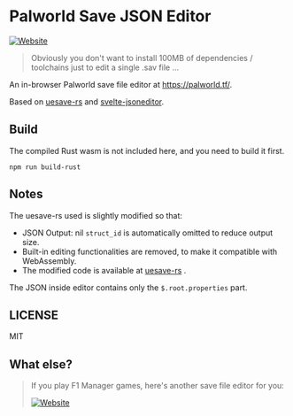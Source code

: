 # Palworld Save JSON Editor

[![Website](https://img.shields.io/badge/website-palworld.tf-blue)](https://palworld.tf)

> Obviously you don't want to install 100MB of dependencies / toolchains just to edit a single .sav file ...

An in-browser Palworld save file editor at https://palworld.tf/.

Based on [uesave-rs](https://github.com/trumank/uesave-rs) and [svelte-jsoneditor](https://github.com/josdejong/svelte-jsoneditor/).

## Build

The compiled Rust wasm is not included here, and you need to build it first.

```console
npm run build-rust
```

## Notes

The uesave-rs used is slightly modified so that:

* JSON Output: nil `struct_id` is automatically omitted to reduce output size.
* Built-in editing functionalities are removed, to make it compatible with WebAssembly.
* The modified code is available at [uesave-rs](https://github.com/iebb/uesave-rs) .

The JSON inside editor contains only the `$.root.properties` part.



## LICENSE
MIT

## What else?

> If you play F1 Manager games, here's another save file editor for you:
> 
> [![Website](https://img.shields.io/badge/website-save.f1setup.it-purple)](https://save.f1setup.it)